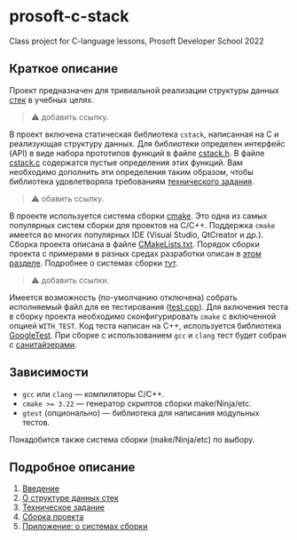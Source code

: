 # prosoft-c-stack
Class project for C-language lessons, Prosoft Developer School 2022

## Краткое описание

Проект предназначен для тривиальной реализации структуры данных
[стек]()
в учебных целях.
> :warning: добавить ссылку.

В проект включена статическая библиотека `cstack`, написанная на C и реализующая структуру данных.
Для библиотеки определен интерфейс (API) в виде набора прототипов функций в файле
[cstack.h](https://github.com/czertyaka/prosoft-c-stack/blob/master/cstack.h).
В файле [cstack.c](https://github.com/czertyaka/prosoft-c-stack/blob/master/cstack.c)
содержатся пустые определения этих функций.
Вам необходимо дополнить эти определения таким образом, чтобы библиотека удовлетворяла требованиям
[технического задания]().
> :warning: обавить ссылку.

В проекте используется система сборки [cmake](https://cmake.org/).
Это одна из самых популярных систем сборки для проектов на C/C++.
Поддержка `cmake` имеется во многих популярных IDE (Visual Studio, QtCreator и др.).
Сборка проекта описана в файле
[CMakeLists.txt](https://github.com/czertyaka/prosoft-c-stack/blob/master/CMakeLists.txt).
Порядок сборки проекта с примерами в разных средах разработки описан в
[этом разделе]().
Подробнее о системах сборки
[тут]().
> :warning: добавить ссылки.

Имеется возможность (по-умолчанию отключена) собрать исполняемый файл для ее тестирования
([test.cpp](https://github.com/czertyaka/prosoft-c-stack/blob/master/test.cpp)).
Для включения теста в сборку проекта необходимо сконфигурировать `cmake` с включенной опцией `WITH_TEST`.
Код теста написан на C++, используется библиотека [GoogleTest](https://github.com/google/googletest).
При сборке с использованием `gcc` и `clang` тест будет собран с
[санитайзерами](https://en.wikipedia.org/wiki/Code_sanitizer).

## Зависимости
* `gcc` или `clang` — компиляторы C/С++.
* `cmake >= 3.22` — генератор скриптов сборки make/Ninja/etc.
* `gtest` (опционально) — библиотека для написания модульных тестов.

Понадобится также система сборки (make/Ninja/etc) по выбору.

## Подробное описание

1. [Введение]()
2. [О структуре данных стек]()
3. [Техническое задание]()
4. [Сборка проекта]()
5. [Приложение: о системах сборки]()
